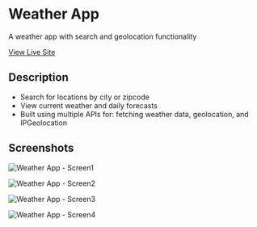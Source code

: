 # Weather App
A weather app with search and geolocation functionality
 
 [View Live Site](https://weatherapp-heyitsbilly.netlify.app/)
 
 ## Description

 * Search for locations by city or zipcode
 * View current weather and daily forecasts
 * Built using multiple APIs for: fetching weather data, geolocation, and IPGeolocation
 
 ## Screenshots

 ![Weather App - Screen1](https://github.com/billyfarrell95/Weather-App/assets/25358057/ceb92d37-ca54-4b7c-99f0-88613557ac61)

![Weather App - Screen2](https://github.com/billyfarrell95/Weather-App/assets/25358057/90e4c52a-4771-4578-9b9f-ac1ca78a9b0c)

![Weather App - Screen3](https://github.com/billyfarrell95/Weather-App/assets/25358057/6cd3a6bb-a9e0-4558-894b-818633b51810)

![Weather App - Screen4](https://github.com/billyfarrell95/Weather-App/assets/25358057/d9e644c8-3e93-415a-b6e6-3da973bca473)
